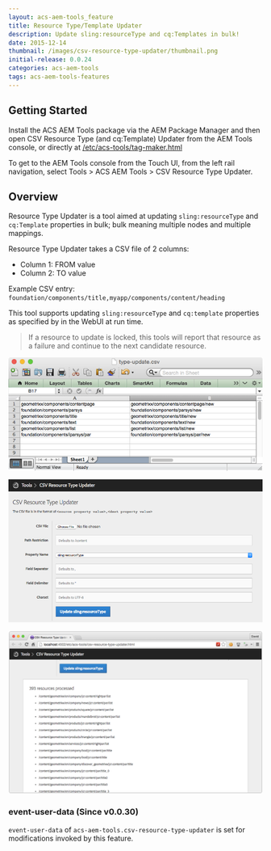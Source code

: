 ```yaml
---
layout: acs-aem-tools_feature
title: Resource Type/Template Updater
description: Update sling:resourceType and cq:Templates in bulk!
date: 2015-12-14
thumbnail: /images/csv-resource-type-updater/thumbnail.png
initial-release: 0.0.24
categories: acs-aem-tools
tags: acs-aem-tools-features
---
```


## Getting Started

Install the ACS AEM Tools package via the AEM Package Manager and then open CSV Resource Type (and cq:Template) Updater from the AEM Tools console, or directly at [/etc/acs-tools/tag-maker.html](http://localhost:4502/etc/acs-tools/csv-resource-type-updater.html)

To get to the AEM Tools console from the Touch UI, from the left rail navigation, select Tools > ACS AEM Tools > CSV Resource Type Updater.

## Overview

Resource Type Updater is a tool aimed at updating `sling:resourceType` and `cq:Template` properties in bulk; bulk meaning multiple nodes and multiple mappings.

Resource Type Updater takes a CSV file of 2 columns:

* Column 1: FROM value
* Column 2: TO value

Example CSV entry: `foundation/components/title,myapp/components/content/heading`

This tool supports updating `sling:resourceType` and `cq:template` properties as specified by in the WebUI at run time.

> If a resource to update is locked, this tools will report that resource as a failure and continue to the next candidate resource.

![CSV](/acs-aem-tools/images/csv-resource-type-updater/csv.png)

![WebUI Form](/acs-aem-tools/images/csv-resource-type-updater/web-ui.png)

![Results](/acs-aem-tools/images/csv-resource-type-updater/results.png)

### event-user-data (Since v0.0.30)

`event-user-data` of `acs-aem-tools.csv-resource-type-updater` is set for modifications invoked by this feature.